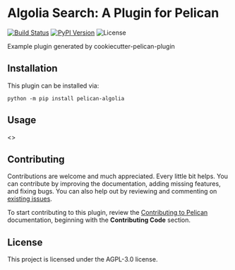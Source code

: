 Algolia Search: A Plugin for Pelican
====================================================

[![Build Status](https://img.shields.io/github/workflow/status/pelican-plugins/pelican-algolia/build)](https://github.com/pelican-plugins/pelican-algolia/actions)
[![PyPI Version](https://img.shields.io/pypi/v/pelican-algolia)](https://pypi.org/project/pelican-algolia/)
![License](https://img.shields.io/pypi/l/pelican-algolia?color=blue)

Example plugin generated by cookiecutter-pelican-plugin

Installation
------------

This plugin can be installed via:

    python -m pip install pelican-algolia

Usage
-----

<<Add plugin details here>>

Contributing
------------

Contributions are welcome and much appreciated. Every little bit helps. You can contribute by improving the documentation, adding missing features, and fixing bugs. You can also help out by reviewing and commenting on [existing issues][].

To start contributing to this plugin, review the [Contributing to Pelican][] documentation, beginning with the **Contributing Code** section.

[existing issues]: https://github.com/pelican-plugins/pelican-algolia/issues
[Contributing to Pelican]: https://docs.getpelican.com/en/latest/contribute.html

License
-------

This project is licensed under the AGPL-3.0 license.
